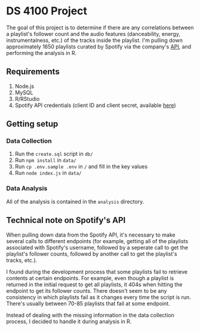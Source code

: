 # DS 4100 Project

The goal of this project is to determine if there are any correlations between a playlist's follower count and the audio features (danceability, energy, instrumentalness, etc.) of the tracks inside the playlist. I'm pulling down approximately 1650 playlists curated by Spotify via the company's [API](https://developer.spotify.com), and performing the analysis in R.

## Requirements
1. Node.js
2. MySQL
3. R/RStudio
4. Spotify API credentials (client ID and client secret, available [here](https://developer.spotify.com))

## Getting setup
### Data Collection
1. Run the `create.sql` script in `db/`
2. Run `npm install` in `data/`
3. Run `cp .env.sample .env` in `/` and fill in the key values
4. Run `node index.js` in `data/`

### Data Analysis
All of the analysis is contained in the `analysis` directory.

## Technical note on Spotify's API
When pulling down data from the Spotify API, it's necessary to make several calls to different endpoints (for example, getting all of the playlists associated with Spotify's username, followed by a seperate call to get the playlist's follower counts, followed by another call to get the playlist's tracks, etc.).

I found during the development process that some playlists fail to retrieve contents at certain endpoints. For example, even though a playlist is returned in the initial request to get all playlists, it 404s when hitting the endpoint to get its follower counts. There doesn't seem to be any consistency in which playlists fail as it changes every time the script is run. There's usually between 70-85 playlists that fail at some endpoint.

Instead of dealing with the missing information in the data collection process, I decided to handle it during analysis in R.
